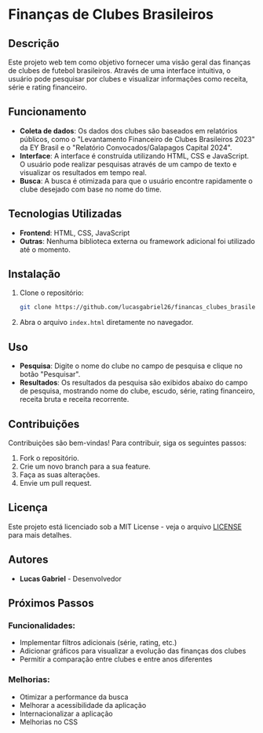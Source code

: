 # Finanças de Clubes Brasileiros

## Descrição
Este projeto web tem como objetivo fornecer uma visão geral das finanças de clubes de futebol brasileiros. Através de uma interface intuitiva, o usuário pode pesquisar por clubes e visualizar informações como receita, série e rating financeiro.

## Funcionamento
- **Coleta de dados**: Os dados dos clubes são baseados em relatórios públicos, como o "Levantamento Financeiro de Clubes Brasileiros 2023" da EY Brasil e o "Relatório Convocados/Galapagos Capital 2024".
- **Interface**: A interface é construída utilizando HTML, CSS e JavaScript. O usuário pode realizar pesquisas através de um campo de texto e visualizar os resultados em tempo real.
- **Busca**: A busca é otimizada para que o usuário encontre rapidamente o clube desejado com base no nome do time.

## Tecnologias Utilizadas
- **Frontend**: HTML, CSS, JavaScript
- **Outras**: Nenhuma biblioteca externa ou framework adicional foi utilizado até o momento.

## Instalação
1. Clone o repositório:
    ```bash
    git clone https://github.com/lucasgabriel26/financas_clubes_brasileiros
    ```
2. Abra o arquivo `index.html` diretamente no navegador.

## Uso
- **Pesquisa**: Digite o nome do clube no campo de pesquisa e clique no botão "Pesquisar".
- **Resultados**: Os resultados da pesquisa são exibidos abaixo do campo de pesquisa, mostrando nome do clube, escudo, série, rating financeiro, receita bruta e receita recorrente.

## Contribuições
Contribuições são bem-vindas! Para contribuir, siga os seguintes passos:
1. Fork o repositório.
2. Crie um novo branch para a sua feature.
3. Faça as suas alterações.
4. Envie um pull request.

## Licença
Este projeto está licenciado sob a MIT License - veja o arquivo [LICENSE](LICENSE) para mais detalhes.

## Autores
- **Lucas Gabriel** - Desenvolvedor

## Próximos Passos
### Funcionalidades:
- Implementar filtros adicionais (série, rating, etc.)
- Adicionar gráficos para visualizar a evolução das finanças dos clubes
- Permitir a comparação entre clubes e entre anos diferentes

### Melhorias:
- Otimizar a performance da busca
- Melhorar a acessibilidade da aplicação
- Internacionalizar a aplicação
- Melhorias no CSS
